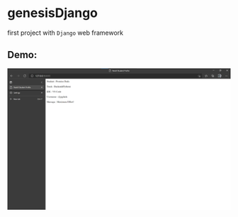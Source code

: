 # genesisDjango
first project with `Django` web framework
## Demo:
![Demo](/images/screenshot_render.png)

